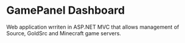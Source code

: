GamePanel Dashboard
==========

Web application wrriten in ASP.NET MVC that allows management of Source, GoldSrc and Minecraft game servers.